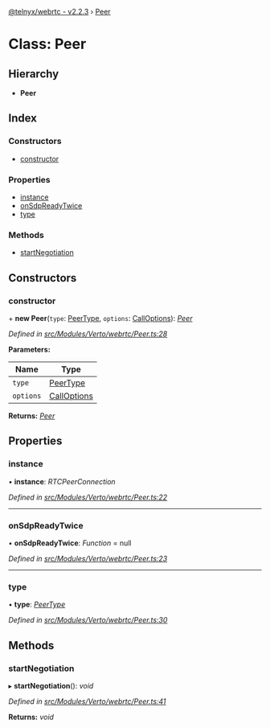 [@telnyx/webrtc - v2.2.3](../README.md) › [Peer](peer.md)

# Class: Peer

## Hierarchy

* **Peer**

## Index

### Constructors

* [constructor](peer.md#constructor)

### Properties

* [instance](peer.md#instance)
* [onSdpReadyTwice](peer.md#onsdpreadytwice)
* [type](peer.md#type)

### Methods

* [startNegotiation](peer.md#startnegotiation)

## Constructors

###  constructor

\+ **new Peer**(`type`: [PeerType](../enums/peertype.md), `options`: [CallOptions](../interfaces/calloptions.md)): *[Peer](peer.md)*

*Defined in [src/Modules/Verto/webrtc/Peer.ts:28](https://github.com/team-telnyx/webrtc/blob/main/packages/js/src/Modules/Verto/webrtc/Peer.ts#L28)*

**Parameters:**

Name | Type |
------ | ------ |
`type` | [PeerType](../enums/peertype.md) |
`options` | [CallOptions](../interfaces/calloptions.md) |

**Returns:** *[Peer](peer.md)*

## Properties

###  instance

• **instance**: *RTCPeerConnection*

*Defined in [src/Modules/Verto/webrtc/Peer.ts:22](https://github.com/team-telnyx/webrtc/blob/main/packages/js/src/Modules/Verto/webrtc/Peer.ts#L22)*

___

###  onSdpReadyTwice

• **onSdpReadyTwice**: *Function* =  null

*Defined in [src/Modules/Verto/webrtc/Peer.ts:23](https://github.com/team-telnyx/webrtc/blob/main/packages/js/src/Modules/Verto/webrtc/Peer.ts#L23)*

___

###  type

• **type**: *[PeerType](../enums/peertype.md)*

*Defined in [src/Modules/Verto/webrtc/Peer.ts:30](https://github.com/team-telnyx/webrtc/blob/main/packages/js/src/Modules/Verto/webrtc/Peer.ts#L30)*

## Methods

###  startNegotiation

▸ **startNegotiation**(): *void*

*Defined in [src/Modules/Verto/webrtc/Peer.ts:41](https://github.com/team-telnyx/webrtc/blob/main/packages/js/src/Modules/Verto/webrtc/Peer.ts#L41)*

**Returns:** *void*
